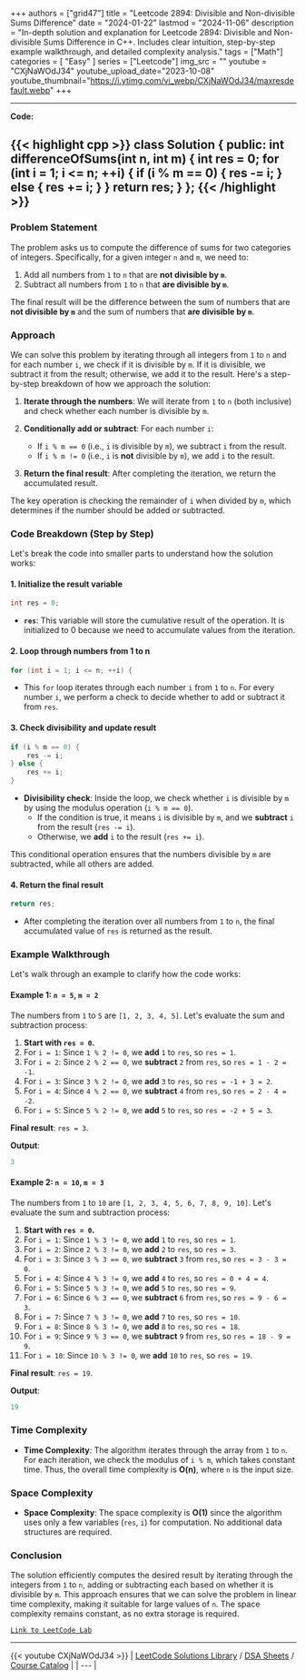 
+++
authors = ["grid47"]
title = "Leetcode 2894: Divisible and Non-divisible Sums Difference"
date = "2024-01-22"
lastmod = "2024-11-06"
description = "In-depth solution and explanation for Leetcode 2894: Divisible and Non-divisible Sums Difference in C++. Includes clear intuition, step-by-step example walkthrough, and detailed complexity analysis."
tags = ["Math"]
categories = [
    "Easy"
]
series = ["Leetcode"]
img_src = ""
youtube = "CXjNaWOdJ34"
youtube_upload_date="2023-10-08"
youtube_thumbnail="https://i.ytimg.com/vi_webp/CXjNaWOdJ34/maxresdefault.webp"
+++



---
**Code:**

{{< highlight cpp >}}
class Solution {
public:
    int differenceOfSums(int n, int m) {
        int res = 0;
        for (int i = 1; i <= n; ++i) {
            if (i % m == 0) {
                res -= i;
            } else {
                res += i;
            }
        }
        return res;
    }
};
{{< /highlight >}}
---

### Problem Statement

The problem asks us to compute the difference of sums for two categories of integers. Specifically, for a given integer `n` and `m`, we need to:

1. Add all numbers from `1` to `n` that are **not divisible by `m`**.
2. Subtract all numbers from `1` to `n` that **are divisible by `m`**.

The final result will be the difference between the sum of numbers that are **not divisible by `m`** and the sum of numbers that **are divisible by `m`**.

### Approach

We can solve this problem by iterating through all integers from `1` to `n` and for each number `i`, we check if it is divisible by `m`. If it is divisible, we subtract it from the result; otherwise, we add it to the result. Here's a step-by-step breakdown of how we approach the solution:

1. **Iterate through the numbers**: We will iterate from `1` to `n` (both inclusive) and check whether each number is divisible by `m`.

2. **Conditionally add or subtract**: For each number `i`:
   - If `i % m == 0` (i.e., `i` is divisible by `m`), we subtract `i` from the result.
   - If `i % m != 0` (i.e., `i` is **not** divisible by `m`), we add `i` to the result.

3. **Return the final result**: After completing the iteration, we return the accumulated result.

The key operation is checking the remainder of `i` when divided by `m`, which determines if the number should be added or subtracted.

### Code Breakdown (Step by Step)

Let's break the code into smaller parts to understand how the solution works:

#### 1. Initialize the result variable

```cpp
int res = 0;
```

- **`res`**: This variable will store the cumulative result of the operation. It is initialized to 0 because we need to accumulate values from the iteration.

#### 2. Loop through numbers from 1 to n

```cpp
for (int i = 1; i <= n; ++i) {
```

- This `for` loop iterates through each number `i` from `1` to `n`. For every number `i`, we perform a check to decide whether to add or subtract it from `res`.

#### 3. Check divisibility and update result

```cpp
if (i % m == 0) {
    res -= i;
} else {
    res += i;
}
```

- **Divisibility check**: Inside the loop, we check whether `i` is divisible by `m` by using the modulus operation (`i % m == 0`). 
  - If the condition is true, it means `i` is divisible by `m`, and we **subtract** `i` from the result (`res -= i`).
  - Otherwise, we **add** `i` to the result (`res += i`).

This conditional operation ensures that the numbers divisible by `m` are subtracted, while all others are added.

#### 4. Return the final result

```cpp
return res;
```

- After completing the iteration over all numbers from `1` to `n`, the final accumulated value of `res` is returned as the result.

### Example Walkthrough

Let's walk through an example to clarify how the code works:

#### Example 1: `n = 5`, `m = 2`

The numbers from `1` to `5` are `[1, 2, 3, 4, 5]`. Let's evaluate the sum and subtraction process:

1. **Start with `res = 0`.**
2. For `i = 1`: Since `1 % 2 != 0`, we **add** `1` to `res`, so `res = 1`.
3. For `i = 2`: Since `2 % 2 == 0`, we **subtract** `2` from `res`, so `res = 1 - 2 = -1`.
4. For `i = 3`: Since `3 % 2 != 0`, we **add** `3` to `res`, so `res = -1 + 3 = 2`.
5. For `i = 4`: Since `4 % 2 == 0`, we **subtract** `4` from `res`, so `res = 2 - 4 = -2`.
6. For `i = 5`: Since `5 % 2 != 0`, we **add** `5` to `res`, so `res = -2 + 5 = 3`.

**Final result**: `res = 3`.

**Output**:
```cpp
3
```

#### Example 2: `n = 10`, `m = 3`

The numbers from `1` to `10` are `[1, 2, 3, 4, 5, 6, 7, 8, 9, 10]`. Let's evaluate the sum and subtraction process:

1. **Start with `res = 0`.**
2. For `i = 1`: Since `1 % 3 != 0`, we **add** `1` to `res`, so `res = 1`.
3. For `i = 2`: Since `2 % 3 != 0`, we **add** `2` to `res`, so `res = 3`.
4. For `i = 3`: Since `3 % 3 == 0`, we **subtract** `3` from `res`, so `res = 3 - 3 = 0`.
5. For `i = 4`: Since `4 % 3 != 0`, we **add** `4` to `res`, so `res = 0 + 4 = 4`.
6. For `i = 5`: Since `5 % 3 != 0`, we **add** `5` to `res`, so `res = 9`.
7. For `i = 6`: Since `6 % 3 == 0`, we **subtract** `6` from `res`, so `res = 9 - 6 = 3`.
8. For `i = 7`: Since `7 % 3 != 0`, we **add** `7` to `res`, so `res = 10`.
9. For `i = 8`: Since `8 % 3 != 0`, we **add** `8` to `res`, so `res = 18`.
10. For `i = 9`: Since `9 % 3 == 0`, we **subtract** `9` from `res`, so `res = 18 - 9 = 9`.
11. For `i = 10`: Since `10 % 3 != 0`, we **add** `10` to `res`, so `res = 19`.

**Final result**: `res = 19`.

**Output**:
```cpp
19
```

### Time Complexity

- **Time Complexity**: The algorithm iterates through the array from `1` to `n`. For each iteration, we check the modulus of `i % m`, which takes constant time. Thus, the overall time complexity is **O(n)**, where `n` is the input size.

### Space Complexity

- **Space Complexity**: The space complexity is **O(1)** since the algorithm uses only a few variables (`res`, `i`) for computation. No additional data structures are required.

### Conclusion

The solution efficiently computes the desired result by iterating through the integers from `1` to `n`, adding or subtracting each based on whether it is divisible by `m`. This approach ensures that we can solve the problem in linear time complexity, making it suitable for large values of `n`. The space complexity remains constant, as no extra storage is required.

[`Link to LeetCode Lab`](https://leetcode.com/problems/divisible-and-non-divisible-sums-difference/description/)

---
{{< youtube CXjNaWOdJ34 >}}
| [LeetCode Solutions Library](https://grid47.xyz/leetcode/) / [DSA Sheets](https://grid47.xyz/sheets/) / [Course Catalog](https://grid47.xyz/courses/) |
| --- |
